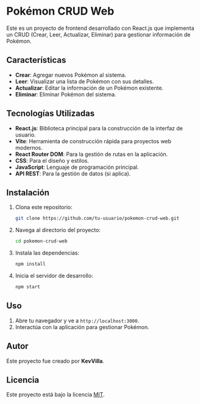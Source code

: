 # Pokémon CRUD Web

Este es un proyecto de frontend desarrollado con React.js que implementa un CRUD (Crear, Leer, Actualizar, Eliminar) para gestionar información de Pokémon.

## Características

- **Crear**: Agregar nuevos Pokémon al sistema.
- **Leer**: Visualizar una lista de Pokémon con sus detalles.
- **Actualizar**: Editar la información de un Pokémon existente.
- **Eliminar**: Eliminar Pokémon del sistema.

## Tecnologías Utilizadas

- **React.js**: Biblioteca principal para la construcción de la interfaz de usuario.
- **Vite**: Herramienta de construcción rápida para proyectos web modernos.
- **React Router DOM**: Para la gestión de rutas en la aplicación.
- **CSS**: Para el diseño y estilos.
- **JavaScript**: Lenguaje de programación principal.
- **API REST**: Para la gestión de datos (si aplica).

## Instalación

1. Clona este repositorio:
   ```bash
   git clone https://github.com/tu-usuario/pokemon-crud-web.git
   ```
2. Navega al directorio del proyecto:
   ```bash
   cd pokemon-crud-web
   ```
3. Instala las dependencias:
   ```bash
   npm install
   ```
4. Inicia el servidor de desarrollo:
   ```bash
   npm start
   ```

## Uso

1. Abre tu navegador y ve a `http://localhost:3000`.
2. Interactúa con la aplicación para gestionar Pokémon.

## Autor

Este proyecto fue creado por **KevVilla**.

## Licencia

Este proyecto está bajo la licencia [MIT](LICENSE).
